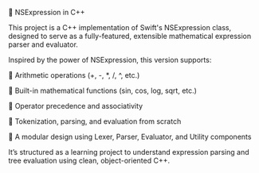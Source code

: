 🧮 NSExpression in C++

This project is a C++ implementation of Swift's NSExpression class, designed to serve as a fully-featured, extensible mathematical expression parser and evaluator.

Inspired by the power of NSExpression, this version supports:

📐 Arithmetic operations (+, -, *, /, ^, etc.)

🧠 Built-in mathematical functions (sin, cos, log, sqrt, etc.)

🧮 Operator precedence and associativity

🧩 Tokenization, parsing, and evaluation from scratch

🔧 A modular design using Lexer, Parser, Evaluator, and Utility components

It’s structured as a learning project to understand expression parsing and tree evaluation using clean, object-oriented C++.
